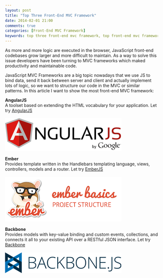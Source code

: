 ```yaml
---
layout: post
title: "Top Three Front-End MVC Framework"
date: 2014-02-01 21:00
comments: true
categories: [Front-End MVC Framework]
keywords: top three front-end mvc framework, top front-end mvc framework, top three javascript mvc framework, top javascript mvc framework
---
```


<p>
  As more and more logic are executed in the browser, JavaScript front-end codebases grow larger and more difficult to maintain. As a way to solve this issue developers have been turning to MVC frameworks which maked productivity and maintainable code. 
</p>

<p>
  JavaScript MVC Frameworks are a big topic nowadays that we use JS to bind data, send it back between server and client and actually implement lots of logic, so we want to structure our code in the MVC or similar patterns. In this article I want to show the most front-end MVC framework:
</p>

<p>
  <strong>AngularJS</strong><br/>
  A toolset based on extending the HTML vocabulary for your application. Let try <a href="http://angularjs.org/" target="_blank">AngularJS</a><br/><br/>
  <img src="/images/angularjs.png" />
</p>

<p>
  <strong>Ember</strong><br/>
  Provides template written in the Handlebars templating language, views, controllers, models and a router. Let try <a href="http://emberjs.com/" target="_blank">EmberJS</a><br/><br/>
  <img src="/images/ember.png" />
</p>

<p>
  <strong>Backbone</strong><br/>
  Provides models with key-value binding and custom events, collections, and connects it all to your existing API over a RESTful JSON interface. Let try <a href="http://backbonejs.org/" target="_blank">Backbone</a><br/><br/>
  <img src="/images/backbone.png" />
</p>